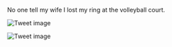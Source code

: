 No one tell my wife I lost my ring at the volleyball court.


![Tweet image](/assets/crosspoast/FEAk5UgXEAI6Gen.jpg)

![Tweet image](/assets/crosspoast/FEAk5uqWUAAO3Zu.jpg)

